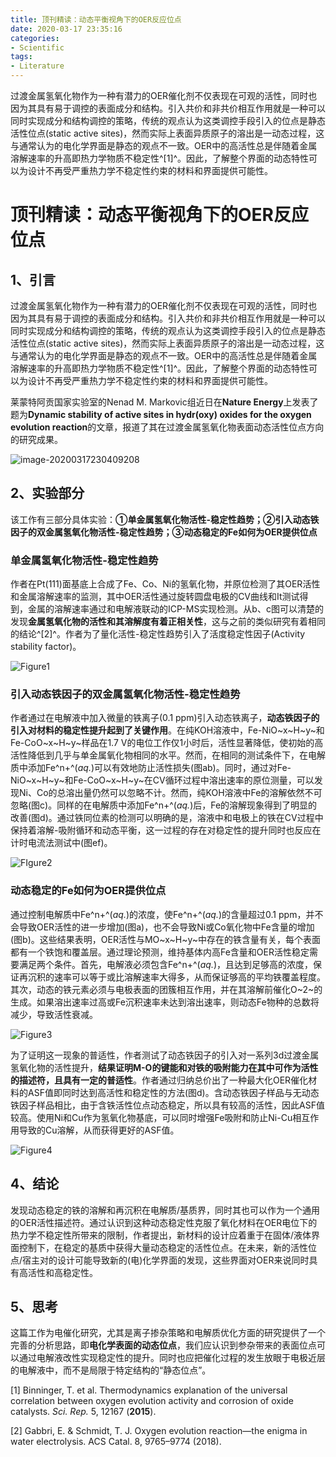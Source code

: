 ```yaml
---
title: 顶刊精读：动态平衡视角下的OER反应位点
date: 2020-03-17 23:35:16
categories: 
- Scientific
tags:
- Literature 
---
```


过渡金属氢氧化物作为一种有潜力的OER催化剂不仅表现在可观的活性，同时也因为其具有易于调控的表面成分和结构。引入共价和非共价相互作用就是一种可以同时实现成分和结构调控的策略，传统的观点认为这类调控手段引入的位点是静态活性位点(static active sites)，然而实际上表面异质原子的溶出是一动态过程，这与通常认为的电化学界面是静态的观点不一致。OER中的高活性总是伴随着金属溶解速率的升高即热力学物质不稳定性^[1]^。因此，了解整个界面的动态特性可以为设计不再受严重热力学不稳定性约束的材料和界面提供可能性。

<!-- more -->

# 顶刊精读：动态平衡视角下的OER反应位点 

## 1、引言

过渡金属氢氧化物作为一种有潜力的OER催化剂不仅表现在可观的活性，同时也因为其具有易于调控的表面成分和结构。引入共价和非共价相互作用就是一种可以同时实现成分和结构调控的策略，传统的观点认为这类调控手段引入的位点是静态活性位点(static active sites)，然而实际上表面异质原子的溶出是一动态过程，这与通常认为的电化学界面是静态的观点不一致。OER中的高活性总是伴随着金属溶解速率的升高即热力学物质不稳定性^[1]^。因此，了解整个界面的动态特性可以为设计不再受严重热力学不稳定性约束的材料和界面提供可能性。

莱蒙特阿贡国家实验室的Nenad M. Markovic组近日在**Nature Energy**上发表了题为**Dynamic stability of active sites in hydr(oxy) oxides for the oxygen evolution reaction**的文章，报道了其在过渡金属氢氧化物表面动态活性位点方向的研究成果。

![image-20200317230409208](Artical-Dynamic-stability-of-active-sites-in-hydr(oxy)-oxides-for-the-oxygen-evolution-reaction\image-20200317230409208.png)

## 2、实验部分

该工作有三部分具体实验：**①单金属氢氧化物活性-稳定性趋势；②引入动态铁因子的双金属氢氧化物活性-稳定性趋势；③动态稳定的Fe如何为OER提供位点**

### 单金属氢氧化物活性-稳定性趋势

作者在Pt(111)面基底上合成了Fe、Co、Ni的氢氧化物，并原位检测了其OER活性和金属溶解速率的监测，其中OER活性通过旋转圆盘电极的CV曲线和It测试得到，金属的溶解速率通过和电解液联动的ICP-MS实现检测。从b、c图可以清楚的发现**金属氢氧化物的活性和其溶解度有着正相关性**，这与之前的类似研究有着相同的结论^[2]^。作者为了量化活性-稳定性趋势引入了活度稳定性因子(Activity stability factor)。

![Figure1](Artical-Dynamic-stability-of-active-sites-in-hydr(oxy)-oxides-for-the-oxygen-evolution-reaction\image-20200317210458306.png)

### 引入动态铁因子的双金属氢氧化物活性-稳定性趋势

作者通过在电解液中加入微量的铁离子(0.1 ppm)引入动态铁离子，**动态铁因子的引入对材料的稳定性提升起到了关键作用**。在纯KOH溶液中，Fe-NiO~x~H~y~和Fe-CoO~x~H~y~样品在1.7 V的电位工作仅1小时后，活性显著降低，使初始的高活性降低到几乎与单金属氧化物相同的水平。然而，在相同的测试条件下，在电解质中添加Fe^n+^(*aq.*)可以有效地防止活性损失(图ab)。同时，通过对Fe-NiO~x~H~y~和Fe-CoO~x~H~y~在CV循环过程中溶出速率的原位测量，可以发现Ni、Co的总溶出量仍然可以忽略不计。然而，纯KOH溶液中Fe的溶解依然不可忽略(图c)。同样的在电解质中添加Fe^n+^(*aq.*)后，Fe的溶解现象得到了明显的改善(图d)。通过铁同位素的检测可以明确的是，溶液中和电极上的铁在CV过程中保持着溶解-吸附循环和动态平衡，这一过程的存在对稳定性的提升同时也反应在计时电流法测试中(图ef)。

![FIgure2](Artical-Dynamic-stability-of-active-sites-in-hydr(oxy)-oxides-for-the-oxygen-evolution-reaction\image-20200317210608955.png)

### 动态稳定的Fe如何为OER提供位点

通过控制电解质中Fe^n+^(*aq.*)的浓度，使Fe^n+^(*aq.*)的含量超过0.1 ppm，并不会导致OER活性的进一步增加(图a)，也不会导致Ni或Co氧化物中Fe含量的增加(图b)。这些结果表明，OER活性与MO~x~H~y~中存在的铁含量有关，每个表面都有一个铁饱和覆盖层。通过理论预测，维持基体内高Fe含量和OER活性稳定需要满足两个条件。首先，电解液必须包含Fe^n+^(*aq.*)，且达到足够高的浓度，保证再沉积的速率可以等于或比溶解速率大得多，从而保证够高的平均铁覆盖程度。其次，动态的铁元素必须与电极表面的团簇相互作用，并在其溶解前催化O~2~的生成。如果溶出速率过高或Fe沉积速率未达到溶出速率，则动态Fe物种的总数将减少，导致活性衰减。

![Figure3](Artical-Dynamic-stability-of-active-sites-in-hydr(oxy)-oxides-for-the-oxygen-evolution-reaction\image-20200317210653682.png)

为了证明这一现象的普适性，作者测试了动态铁因子的引入对一系列3d过渡金属氢氧化物的活性提升，**结果证明M-O的键能和对铁的吸附能力在其中可作为活性的描述符，且具有一定的普适性**。作者通过归纳总价出了一种最大化OER催化材料的ASF值即同时达到高活性和稳定性的方法(图d)。含动态铁因子样品与无动态铁因子样品相比，由于含铁活性位点动态稳定，所以具有较高的活性，因此ASF值较高。使用Ni和Cu作为氢氧化物基底，可以同时增强Fe吸附和防止Ni-Cu相互作用导致的Cu溶解，从而获得更好的ASF值。

![Figure4](Artical-Dynamic-stability-of-active-sites-in-hydr(oxy)-oxides-for-the-oxygen-evolution-reaction\image-20200317210748016.png)

## 4、结论

发现动态稳定的铁的溶解和再沉积在电解质/基质界，同时其也可以作为一个通用的OER活性描述符。通过认识到这种动态稳定性克服了氧化材料在OER电位下的热力学不稳定性所带来的限制，作者提出，新材料的设计应着重于在固体/液体界面控制下，在稳定的基质中获得大量动态稳定的活性位点。在未来，新的活性位点/宿主对的设计可能导致新的(电)化学界面的发现，这些界面对OER来说同时具有高活性和高稳定性。

## 5、思考

这篇工作为电催化研究，尤其是离子掺杂策略和电解质优化方面的研究提供了一个完善的分析思路，即**电化学表面的动态位点**，我们应认识到参杂带来的表面位点可以通过电解液改性实现稳定性的提升。同时也应把催化过程的发生放眼于电极近层的电解液中，而不是局限于特定结构的“静态位点”。



[1] Binninger, T. et al. Thermodynamics explanation of the universal correlation between oxygen evolution activity and corrosion of oxide catalysts. *Sci. Rep.* 5, 12167 (**2015**).

[2] Gabbri, E. & Schmidt, T. J. Oxygen evolution reaction—the enigma in water electrolysis. ACS Catal. 8, 9765–9774 (2018).

